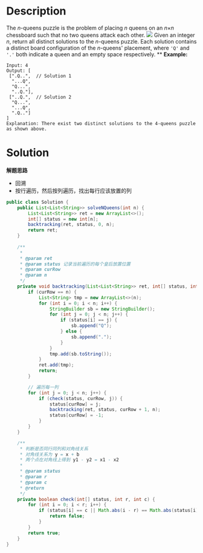 # Description
The _n_-queens puzzle is the problem of placing _n_ queens on an _n_×_n_ chessboard such that no two queens attack each other.
![](https://cdn.nlark.com/yuque/0/2020/png/385742/1585060873891-dc6af71d-24da-4143-b0c0-1bda643e45d7.png#align=left&display=inline&height=276&originHeight=276&originWidth=258&size=0&status=done&style=none&width=258)
Given an integer _n_, return all distinct solutions to the _n_-queens puzzle.
Each solution contains a distinct board configuration of the _n_-queens' placement, where `'Q'` and `'.'` both indicate a queen and an empty space respectively.
**
**Example:**
```
Input: 4
Output: [
 [".Q..",  // Solution 1
  "...Q",
  "Q...",
  "..Q."],
 ["..Q.",  // Solution 2
  "Q...",
  "...Q",
  ".Q.."]
]
Explanation: There exist two distinct solutions to the 4-queens puzzle as shown above.
```

# Solution
**解题思路**

- 回溯
- 按行遍历，然后按列遍历，找出每行应该放置的列

```java
public class Solution {
    public List<List<String>> solveNQueens(int n) {
        List<List<String>> ret = new ArrayList<>();
        int[] status = new int[n];
        backtracking(ret, status, 0, n);
        return ret;
    }
    
    /**
     * 
     * @param ret
     * @param status 记录当前遍历的每个皇后放置位置
     * @param curRow
     * @param n
     */
    private void backtracking(List<List<String>> ret, int[] status, int curRow, int n) {
        if (curRow == n) {
            List<String> tmp = new ArrayList<>(n);
            for (int i = 0; i < n; i++) {
                StringBuilder sb = new StringBuilder();
                for (int j = 0; j < n; j++) {
                    if (status[i] == j) {
                        sb.append("Q");
                    } else {
                        sb.append(".");
                    }
                }
                tmp.add(sb.toString());
            }
            ret.add(tmp);
            return;
        }

        // 遍历每一列
        for (int j = 0; j < n; j++) {
            if (check(status, curRow, j)) {
                status[curRow] = j;
                backtracking(ret, status, curRow + 1, n);
                status[curRow] = -1;
            }
        }
    }

    /**
     * 判断是否同行同列和对角线关系
     * 对角线关系为 y = x + b
     * 两个点在对角线上得到 y1 - y2 = x1 - x2
     *
     * @param status
     * @param r
     * @param c
     * @return
     */
    private boolean check(int[] status, int r, int c) {
        for (int i = 0; i < r; i++) {
            if (status[i] == c || Math.abs(i - r) == Math.abs(status[i] - c)) {
                return false;
            }
        }
        return true;
    }
}
```

